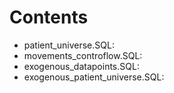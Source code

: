 # Contents

- patient_universe.SQL:
- movements_controflow.SQL:
- exogenous_datapoints.SQL:
- exogenous_patient_universe.SQL:

